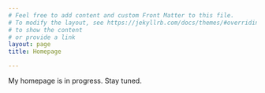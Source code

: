 ```yaml
---
# Feel free to add content and custom Front Matter to this file.
# To modify the layout, see https://jekyllrb.com/docs/themes/#overriding-theme-defaults
# to show the content
# or provide a link
layout: page
title: Homepage

---
```


My homepage is in progress. Stay tuned.

